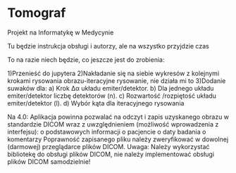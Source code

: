 # Tomograf
Projekt na Informatykę w Medycynie

Tu będzie instrukcja obsługi i autorzy, ale na wszystko przyjdzie czas

To na razie niech będzie, co jeszcze jest do zrobienia:

1)Przenieść do jupytera
2)Nakładanie się na siebie wykresów z kolejnymi krokami rysowania obrazu-iteracyjne rysowanie, nie działa mi to
3)Dodanie suwaków dla:
  a) Krok ∆α układu emiter/detektor.
  b) Dla jednego układu emiter/detektor liczbę detektorów (n).
  c) Rozwartość /rozpiętość układu emiter/detektor (l).
  d) Wybór kąta dla iteracyjnego rysowania
  
Na 4.0:
Aplikacja powinna pozwalać na odczyt i zapis uzyskanego obrazu w standardzie
DICOM wraz z uwzględnieniem (możliwość wprowadzenia z interfejsu):
  o podstawowych informacji o pacjencie
  o daty badania
  o komentarzy
Poprawność zapisanego pliku należy zweryfikować w dowolnej (darmowej) przeglądarce
plików DICOM.
Uwaga: Należy wykorzystać bibliotekę do obsługi plików DICOM, nie należy
implementować obsługi plików DICOM samodzielnie!

